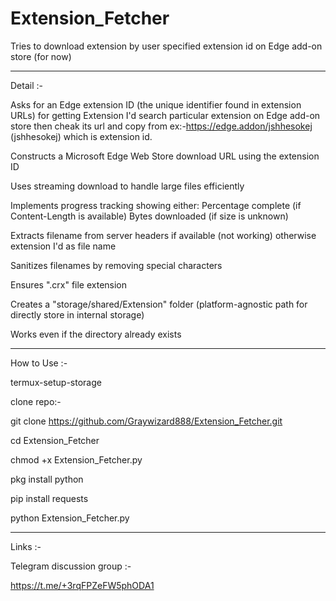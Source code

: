 # Extension_Fetcher
Tries to download extension by user specified extension id on Edge add-on store (for now)

____________________________________

Detail :-

Asks for an Edge extension ID (the unique identifier found in extension URLs) for getting Extension I'd search particular extension on Edge add-on store then cheak its url and copy from ex:-https://edge.addon/jshhesokej
(jshhesokej) which is extension id.

Constructs a Microsoft Edge Web Store download URL using the extension ID

Uses streaming download to handle large files efficiently

Implements progress tracking showing either:
Percentage complete (if Content-Length is available)
Bytes downloaded (if size is unknown)

Extracts filename from server headers if available (not working) otherwise extension I'd as file name

Sanitizes filenames by removing special characters

Ensures ".crx" file extension

Creates a "storage/shared/Extension" folder (platform-agnostic path for directly store in internal storage)

Works even if the directory already exists



____________________________________






How to Use :-



termux-setup-storage

clone repo:-

git clone https://github.com/Graywizard888/Extension_Fetcher.git

cd Extension_Fetcher

chmod +x Extension_Fetcher.py

pkg install python

pip install requests

python Extension_Fetcher.py
____________________________________

Links :-

Telegram discussion group :-

https://t.me/+3rqFPZeFW5phODA1


